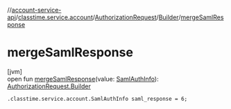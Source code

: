 //[account-service-api](../../../../index.md)/[classtime.service.account](../../index.md)/[AuthorizationRequest](../index.md)/[Builder](index.md)/[mergeSamlResponse](merge-saml-response.md)

# mergeSamlResponse

[jvm]\
open fun [mergeSamlResponse](merge-saml-response.md)(value: [SamlAuthInfo](../../-saml-auth-info/index.md)): [AuthorizationRequest.Builder](index.md)

`.classtime.service.account.SamlAuthInfo saml_response = 6;`
